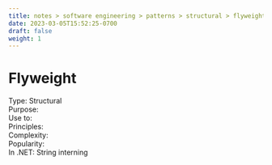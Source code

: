 ```yaml
---
title: notes > software engineering > patterns > structural > flyweight
date: 2023-03-05T15:52:25-0700
draft: false
weight: 1
---
```

# Flyweight
Type: Structural  
Purpose:  
Use to:  
Principles:  
Complexity:  
Popularity:  
In .NET: String interning  
